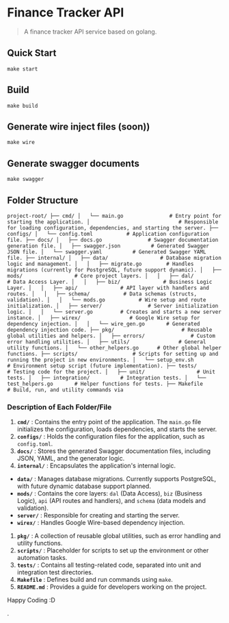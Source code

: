 # Finance Tracker API

> A finance tracker API service based on golang.

## Quick Start

[](https://github.com/harrrysan/finance-tracker#quick-start)

```shell
make start
```

## Build

[](https://github.com/harrrysan/finance-tracker#build)

```shell
make build
```

## Generate wire inject files (soon))

[](https://github.com/harrrysan/finance-tracker#generate-wire-inject-files)

```shell
make wire
```

## Generate swagger documents

[](https://github.com/harrrysan/finance-tracker#generate-swagger-documents)

```shell
make swagger
```

## Folder Structure

`project-root/
├── cmd/
│   └── main.go               # Entry point for starting the application.
│                             # Responsible for loading configuration, dependencies, and starting the server.
├── configs/
│   └── config.toml           # Application configuration file.
├── docs/
│   ├── docs.go               # Swagger documentation generation file.
│   ├── swagger.json          # Generated Swagger JSON file.
│   └── swagger.yaml          # Generated Swagger YAML file.
├── internal/
│   ├── data/                 # Database migration logic and management.
│   │   ├── migrate.go        # Handles migrations (currently for PostgreSQL, future support dynamic).
│   ├── mods/                 # Core project layers.
│   │   ├── dal/              # Data Access Layer.
│   │   ├── biz/              # Business Logic Layer.
│   │   ├── api/              # API layer with handlers and routes.
│   │   ├── schema/           # Data schemas (structs, validation).
│   │   └── mods.go           # Wire setup and route initialization.
│   ├── server/               # Server initialization logic.
│   │   └── server.go         # Creates and starts a new server instance.
│   ├── wirex/                # Google Wire setup for dependency injection.
│   │   └── wire_gen.go       # Generated dependency injection code.
├── pkg/                      # Reusable global utilities and helpers.
│   ├── errors/               # Custom error handling utilities.
│   ├── utils/                # General utility functions.
│   └── other_helpers.go      # Other global helper functions.
├── scripts/                  # Scripts for setting up and running the project in new environments.
│   └── setup_env.sh          # Environment setup script (future implementation).
├── tests/                    # Testing code for the project.
│   ├── unit/                 # Unit tests.
│   ├── integration/          # Integration tests.
│   └── test_helpers.go       # Helper functions for tests.
├── Makefile                  # Build, run, and utility commands via `


### Description of Each Folder/File

1. **`cmd/`** : Contains the entry point of the application. The `main.go` file initializes the configuration, loads dependencies, and starts the server.
2. **`configs/`** : Holds the configuration files for the application, such as `config.toml`.
3. **`docs/`** : Stores the generated Swagger documentation files, including JSON, YAML, and the generator logic.
4. **`internal/`** : Encapsulates the application's internal logic.

* **`data/`** : Manages database migrations. Currently supports PostgreSQL, with future dynamic database support planned.
* **`mods/`** : Contains the core layers: `dal` (Data Access), `biz` (Business Logic), `api` (API routes and handlers), and `schema` (data models and validation).
* **`server/`** : Responsible for creating and starting the server.
* **`wirex/`** : Handles Google Wire-based dependency injection.

1. **`pkg/`** : A collection of reusable global utilities, such as error handling and utility functions.
2. **`scripts/`** : Placeholder for scripts to set up the environment or other automation tasks.
3. **`tests/`** : Contains all testing-related code, separated into unit and integration test directories.
4. **`Makefile`** : Defines build and run commands using `make`.
5. **`README.md`** : Provides a guide for developers working on the project.


Happy Coding :D

.
